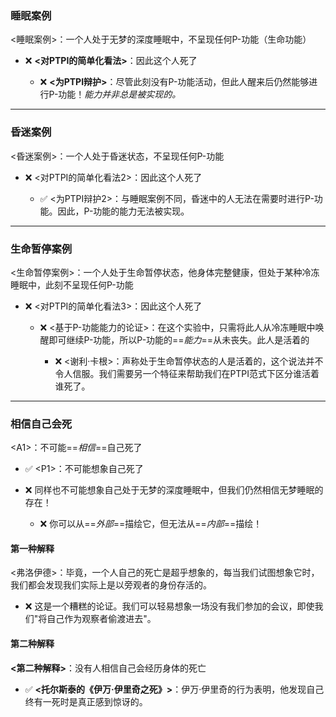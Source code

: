 ### 睡眠案例

<睡眠案例>：一个人处于无梦的深度睡眠中，不呈现任何P-功能（生命功能）

- ❌ **<对PTPI的简单化看法>**：因此这个人死了
    
    - ❌ **<为PTPI辩护>**：尽管此刻没有P-功能活动，但此人醒来后仍然能够进行P-功能！_能力并非总是被实现的。_
        

---

### 昏迷案例

<昏迷案例>：一个人处于昏迷状态，不呈现任何P-功能

- ❌ <对PTPI的简单化看法2>：因此这个人死了
    
    - ✅ <为PTPI辩护2>：与睡眠案例不同，昏迷中的人无法在需要时进行P-功能。因此，P-功能的能力无法被实现。
        

---

### 生命暂停案例

<生命暂停案例>：一个人处于生命暂停状态，他身体完整健康，但处于某种冷冻睡眠中，此刻不呈现任何P-功能

- ❌ <对PTPI的简单化看法3>：因此这个人死了
    
    - ❌ <基于P-功能能力的论证>：在这个实验中，只需将此人从冷冻睡眠中唤醒即可继续P-功能，所以P-功能的==_能力_==从未丧失。此人是活着的
        
        - ❌ <谢利·卡根>：声称处于生命暂停状态的人是活着的，这个说法并不令人信服。我们需要另一个特征来帮助我们在PTPI范式下区分谁活着谁死了。
            

---

### 相信自己会死

\<A1>：不可能==_相信_==自己死了

- ✅ \<P1>：不可能想象自己死了
    
- ❌ 同样也不可能想象自己处于无梦的深度睡眠中，但我们仍然相信无梦睡眠的存在！
    
    - ❌ 你可以从==_外部_==描绘它，但无法从==_内部_==描绘！
        

#### 第一种解释

<弗洛伊德>：毕竟，一个人自己的死亡是超乎想象的，每当我们试图想象它时，我们都会发现我们实际上是以旁观者的身份存活的。

- ❌ 这是一个糟糕的论证。我们可以轻易想象一场没有我们参加的会议，即使我们"将自己作为观察者偷渡进去"。
    

#### 第二种解释

**<第二种解释>**：没有人相信自己会经历身体的死亡

- ✅ **<托尔斯泰的《伊万·伊里奇之死》>**：伊万·伊里奇的行为表明，他发现自己终有一死时是真正感到惊讶的。